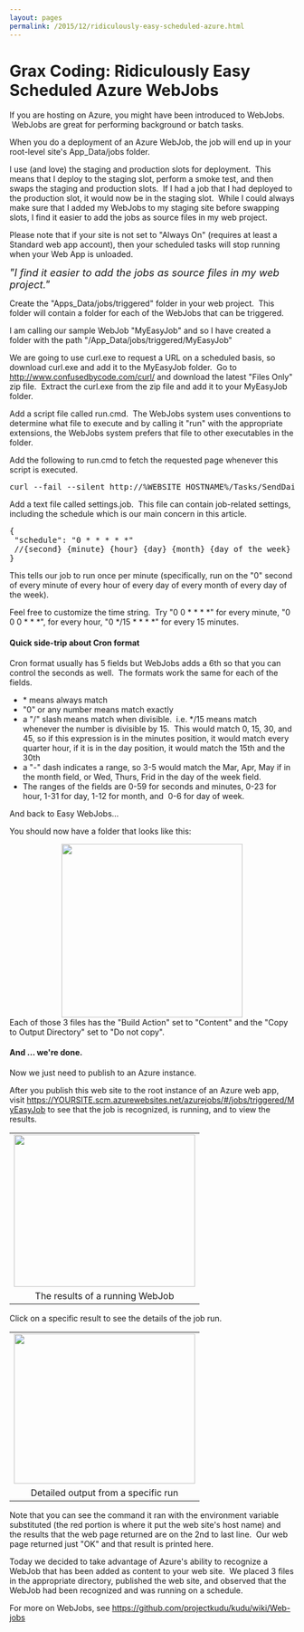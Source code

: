 ```yaml
---
layout: pages
permalink: /2015/12/ridiculously-easy-scheduled-azure.html
---
```


# Grax Coding: Ridiculously Easy Scheduled Azure WebJobs

If you are hosting on Azure, you might have been introduced to WebJobs. &nbsp;WebJobs are great for performing background or batch tasks.

When you do a deployment of an Azure WebJob, the job will end up in your root-level site's App_Data/jobs folder. 

I use (and love) the staging and production slots for deployment. &nbsp;This means that I deploy to the staging slot, perform a smoke test, and then swaps the staging and production slots. &nbsp;If I had a job that I had deployed to the production slot, it would now be in the staging slot. &nbsp;While I could always make sure that I added my WebJobs to my staging site before swapping slots, I find it easier to add the jobs as source files in my web project.

Please note that if your site is not set to "Always On" (requires at least a Standard web app account), then your scheduled tasks will stop running when your Web App is unloaded.

<i><span style="font-size: large;">"I find it easier to add the jobs as source files in my web project."</span></i>

<div>
<div>
Create the "Apps_Data/jobs/triggered" folder in your web project. &nbsp;This folder will contain a folder for each of the WebJobs that can be triggered.

I am calling our sample WebJob "MyEasyJob" and so I have created a folder with the path "/App_Data/jobs/triggered/MyEasyJob"

We are going to use curl.exe to request a URL on a scheduled basis, so download curl.exe and add it to the MyEasyJob folder. &nbsp;Go to <a href="http://www.confusedbycode.com/curl/">http://www.confusedbycode.com/curl/</a>&nbsp;and download the latest "Files Only" zip file. &nbsp;Extract the curl.exe from the zip file and add it to your MyEasyJob folder.

Add a script file called run.cmd. &nbsp;The WebJobs system uses conventions to determine what file to execute and by calling it "run" with the appropriate extensions, the WebJobs system prefers that file to other executables in the folder.

Add the following to run.cmd to fetch the requested page whenever this script is executed.

<pre>curl --fail --silent http://%WEBSITE_HOSTNAME%/Tasks/SendDailyNotifications</pre>


Add a text file called settings.job. &nbsp;This file can contain job-related settings, including the schedule which is our main concern in this article.

<pre>{
&nbsp;"schedule": "0 * * * * *"
&nbsp;//{second} {minute} {hour} {day} {month} {day of the week}
}</pre>

This tells our job to run once per minute (specifically, run on the "0" second of every minute of every hour of every day of every month of every day of the week).

Feel free to customize the time string. &nbsp;Try "0 0 * * * *" for every minute, "0 0 0 * * *", for every hour, "0 */15 * * * *" for every 15 minutes. 

<h4>
Quick side-trip about Cron format</h4>
Cron format usually has 5 fields but WebJobs adds a 6th so that you can control the seconds as well. &nbsp;The formats work the same for each of the fields. 
<ul>
<li>* means always match</li>
<li>"0" or any number means match exactly</li>
<li>a "/" slash means match when divisible. &nbsp;i.e. */15 means match whenever the number is divisible by 15. &nbsp;This would match 0, 15, 30, and 45, so if this expression is in the minutes position, it would match every quarter hour, if it is in the day position, it would match the 15th and the 30th</li>
<li>a "-" dash indicates a range, so 3-5 would match the Mar, Apr, May if in the month field, or Wed, Thurs, Frid in the day of the week field.</li>
<li>The ranges of the fields are 0-59 for seconds and minutes, 0-23 for hour, 1-31 for day, 1-12 for month, and &nbsp;0-6 for day of week.</li>
</ul>

And back to Easy WebJobs...

You should now have a folder that looks like this:
<div class="separator" style="clear: both; text-align: center;">
<a href="http://1.bp.blogspot.com/-52YkEsz3t_o/VnVBmbDreMI/AAAAAAAAmU4/358oQXojUcQ/s1600/screenshot.png" imageanchor="1" style="margin-left: 1em; margin-right: 1em;"><img border="0" height="307" src="http://1.bp.blogspot.com/-52YkEsz3t_o/VnVBmbDreMI/AAAAAAAAmU4/358oQXojUcQ/s320/screenshot.png" width="320" /></a></div>
<div class="separator" style="clear: both; text-align: center;">
</div>
Each of those 3 files has the "Build Action" set to "Content" and the "Copy to Output Directory" set to "Do not copy".

#### And ... we're done.

Now we just need to publish to an Azure instance.

After you publish this web site to the root instance of an Azure web app, visit&nbsp;https://YOURSITE.scm.azurewebsites.net/azurejobs/#/jobs/triggered/MyEasyJob to see that the job is recognized, is running, and to view the results.

<table align="center" cellpadding="0" cellspacing="0" class="tr-caption-container" style="margin-left: auto; margin-right: auto; text-align: center;"><tbody>
<tr><td style="text-align: center;"><a href="http://4.bp.blogspot.com/-gVeaVDqggN8/VnVMsoL-R9I/AAAAAAAAmVM/dlf130N0PQQ/s1600/screenshot-webjob-details.png" imageanchor="1" style="margin-left: auto; margin-right: auto;"><img border="0" height="269" src="http://4.bp.blogspot.com/-gVeaVDqggN8/VnVMsoL-R9I/AAAAAAAAmVM/dlf130N0PQQ/s320/screenshot-webjob-details.png" width="320" /></a></td></tr>
<tr><td class="tr-caption" style="text-align: center;">The results of a running WebJob</td></tr>
</tbody></table>
Click on a specific result to see the details of the job run.
<table align="center" cellpadding="0" cellspacing="0" class="tr-caption-container" style="margin-left: auto; margin-right: auto; text-align: center;"><tbody>
<tr><td style="text-align: center;"><a href="http://2.bp.blogspot.com/-3vPoyXWPowQ/VnVNEEy-fCI/AAAAAAAAmVY/g24_Wvu9Kmw/s1600/screenshot-webjob-results.png" imageanchor="1" style="margin-left: auto; margin-right: auto;"><img border="0" height="265" src="http://2.bp.blogspot.com/-3vPoyXWPowQ/VnVNEEy-fCI/AAAAAAAAmVY/g24_Wvu9Kmw/s320/screenshot-webjob-results.png" width="320" /></a></td></tr>
<tr><td class="tr-caption" style="text-align: center;">Detailed output from a specific run</td></tr>
</tbody></table>
Note that you can see the command it ran with the environment variable substituted (the red portion is where it put the web site's host name) and the results that the web page returned are on the 2nd to last line. &nbsp;Our web page returned just "OK" and that result is printed here.

Today we decided to take advantage of Azure's ability to recognize a WebJob that has been added as content to your web site. &nbsp;We placed 3 files in the appropriate directory, published the web site, and observed that the WebJob had been recognized and was running on a schedule.

</div>
<div>
For more on WebJobs, see <a href="https://github.com/projectkudu/kudu/wiki/Web-jobs">https://github.com/projectkudu/kudu/wiki/Web-jobs</a></div>
